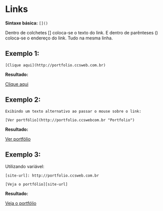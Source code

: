 # **Links**

 **Sintaxe básica:** `[]()`

Dentro de colchetes [] coloca-se o texto do link. E dentro de parênteses () coloca-se o endereço do link. Tudo na mesma linha.

## **Exemplo 1**:

    [Clique aqui](http://portfolio.ccsweb.com.br)

**Resultado:**

[Clique aqui](http://portfolio.ccsweb.com.br)

## **Exemplo 2**:

    Exibindo um texto alternativo ao passar o mouse sobre o link:

    [Ver portfólio](http://portfolio.ccswebcom.br "Portfolio")

**Resultado:**

[Ver portfólio](http://portfolio.ccswebcom.br "Portfolio")

## **Exemplo 3**:

Utilizando variável:
```
[site-url]: http://portfolio.ccsweb.com.br

[Veja o portfólio][site-url]
```

**Resultado:**

[site-url]: http://portfolio.ccsweb.com.br

[Veja o portfólio][site-url]